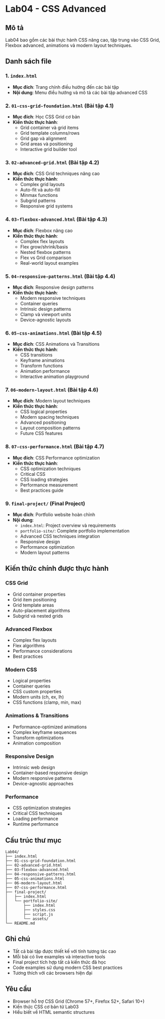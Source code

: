 # Lab04 - CSS Advanced

## Mô tả
Lab04 bao gồm các bài thực hành CSS nâng cao, tập trung vào CSS Grid, Flexbox advanced, animations và modern layout techniques.

## Danh sách file

### 1. `index.html`
- **Mục đích**: Trang chính điều hướng đến các bài tập
- **Nội dung**: Menu điều hướng và mô tả các bài tập advanced CSS

### 2. `01-css-grid-foundation.html` (Bài tập 4.1)
- **Mục đích**: Học CSS Grid cơ bản
- **Kiến thức thực hành**:
  - Grid container và grid items
  - Grid template columns/rows
  - Grid gap và alignment
  - Grid areas và positioning
  - Interactive grid builder tool

### 3. `02-advanced-grid.html` (Bài tập 4.2)
- **Mục đích**: CSS Grid techniques nâng cao
- **Kiến thức thực hành**:
  - Complex grid layouts
  - Auto-fit và auto-fill
  - Minmax functions
  - Subgrid patterns
  - Responsive grid systems

### 4. `03-flexbox-advanced.html` (Bài tập 4.3)
- **Mục đích**: Flexbox nâng cao
- **Kiến thức thực hành**:
  - Complex flex layouts
  - Flex grow/shrink/basis
  - Nested flexbox patterns
  - Flex vs Grid comparison
  - Real-world layout examples

### 5. `04-responsive-patterns.html` (Bài tập 4.4)
- **Mục đích**: Responsive design patterns
- **Kiến thức thực hành**:
  - Modern responsive techniques
  - Container queries
  - Intrinsic design patterns
  - Clamp và viewport units
  - Device-agnostic layouts

### 6. `05-css-animations.html` (Bài tập 4.5)
- **Mục đích**: CSS Animations và Transitions
- **Kiến thức thực hành**:
  - CSS transitions
  - Keyframe animations
  - Transform functions
  - Animation performance
  - Interactive animation playground

### 7. `06-modern-layout.html` (Bài tập 4.6)
- **Mục đích**: Modern layout techniques
- **Kiến thức thực hành**:
  - CSS logical properties
  - Modern spacing techniques
  - Advanced positioning
  - Layout composition patterns
  - Future CSS features

### 8. `07-css-performance.html` (Bài tập 4.7)
- **Mục đích**: CSS Performance optimization
- **Kiến thức thực hành**:
  - CSS optimization techniques
  - Critical CSS
  - CSS loading strategies
  - Performance measurement
  - Best practices guide

### 9. `final-project/` (Final Project)
- **Mục đích**: Portfolio website hoàn chỉnh
- **Nội dung**:
  - `index.html`: Project overview và requirements
  - `portfolio-site/`: Complete portfolio implementation
  - Advanced CSS techniques integration
  - Responsive design
  - Performance optimization
  - Modern layout patterns

## Kiến thức chính được thực hành

### CSS Grid
- Grid container properties
- Grid item positioning
- Grid template areas
- Auto-placement algorithms
- Subgrid và nested grids

### Advanced Flexbox
- Complex flex layouts
- Flex algorithms
- Performance considerations
- Best practices

### Modern CSS
- Logical properties
- Container queries
- CSS custom properties
- Modern units (ch, ex, lh)
- CSS functions (clamp, min, max)

### Animations & Transitions
- Performance-optimized animations
- Complex keyframe sequences
- Transform optimizations
- Animation composition

### Responsive Design
- Intrinsic web design
- Container-based responsive design
- Modern responsive patterns
- Device-agnostic approaches

### Performance
- CSS optimization strategies
- Critical CSS techniques
- Loading performance
- Runtime performance

## Cấu trúc thư mục
```
Lab04/
├── index.html
├── 01-css-grid-foundation.html
├── 02-advanced-grid.html
├── 03-flexbox-advanced.html
├── 04-responsive-patterns.html
├── 05-css-animations.html
├── 06-modern-layout.html
├── 07-css-performance.html
├── final-project/
│   ├── index.html
│   └── portfolio-site/
│       ├── index.html
│       ├── styles.css
│       ├── script.js
│       └── assets/
└── README.md
```

## Ghi chú
- Tất cả bài tập được thiết kế với tính tương tác cao
- Mỗi bài có live examples và interactive tools
- Final project tích hợp tất cả kiến thức đã học
- Code examples sử dụng modern CSS best practices
- Tương thích với các browsers hiện đại

## Yêu cầu
- Browser hỗ trợ CSS Grid (Chrome 57+, Firefox 52+, Safari 10+)
- Kiến thức CSS cơ bản từ Lab03
- Hiểu biết về HTML semantic structures
